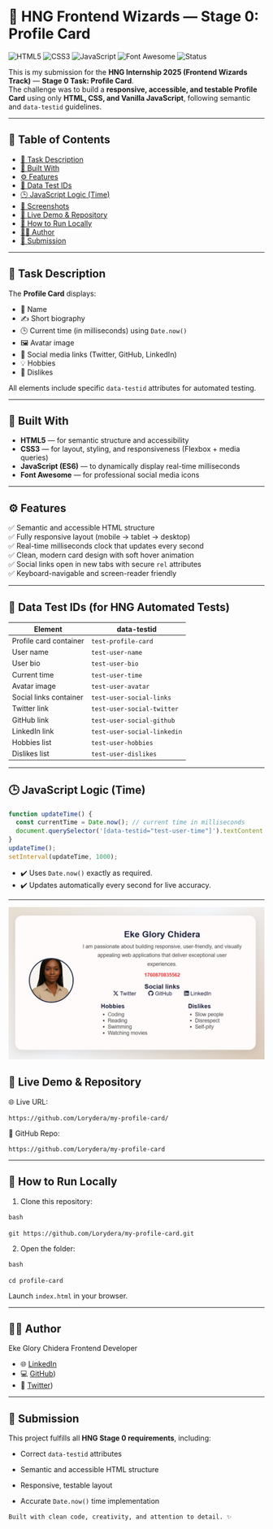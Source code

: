 # 🌟 HNG Frontend Wizards — Stage 0: Profile Card



![HTML5](https://img.shields.io/badge/HTML5-orange?logo=html5)
![CSS3](https://img.shields.io/badge/CSS3-blue?logo=css3)
![JavaScript](https://img.shields.io/badge/JavaScript-yellow?logo=javascript)
![Font Awesome](https://img.shields.io/badge/Font%20Awesome-339AF0?logo=fontawesome)
![Status](https://img.shields.io/badge/Status-Completed-success)

This is my submission for the **HNG Internship 2025 (Frontend Wizards Track)** — **Stage 0 Task: Profile Card**.  
The challenge was to build a **responsive, accessible, and testable Profile Card** using only **HTML, CSS, and Vanilla JavaScript**, following semantic and `data-testid` guidelines.

---

## 🧭 Table of Contents
- [📜 Task Description](#-task-description)
- [🧱 Built With](#-built-with)
- [⚙️ Features](#️-features)
- [🧾 Data Test IDs](#-data-test-ids)
- [🕒 JavaScript Logic (Time)](#-javascript-logic-time)
- [🎨 Screenshots](#-screenshots)
- [🚀 Live Demo & Repository](#-live-demo--repository)
- [🧭 How to Run Locally](#-how-to-run-locally)
- [👨‍💻 Author](#-author)
- [🏁 Submission](#-submission)


---

## 📜 Task Description

The **Profile Card** displays:
- 👤 Name  
- ✍️ Short biography  
- 🕒 Current time (in milliseconds) using `Date.now()`  
- 🖼️ Avatar image  
- 🔗 Social media links (Twitter, GitHub, LinkedIn)  
- 💡 Hobbies  
- 🚫 Dislikes  

All elements include specific `data-testid` attributes for automated testing.

---

## 🧱 Built With

- **HTML5** — for semantic structure and accessibility  
- **CSS3** — for layout, styling, and responsiveness (Flexbox + media queries)  
- **JavaScript (ES6)** — to dynamically display real-time milliseconds  
- **Font Awesome** — for professional social media icons  

---

## ⚙️ Features

✅ Semantic and accessible HTML structure  
✅ Fully responsive layout (mobile → tablet → desktop)  
✅ Real-time milliseconds clock that updates every second  
✅ Clean, modern card design with soft hover animation  
✅ Social links open in new tabs with secure `rel` attributes  
✅ Keyboard-navigable and screen-reader friendly  

---

## 🧾 Data Test IDs (for HNG Automated Tests)

| Element | data-testid |
|----------|--------------|
| Profile card container | `test-profile-card` |
| User name | `test-user-name` |
| User bio | `test-user-bio` |
| Current time | `test-user-time` |
| Avatar image | `test-user-avatar` |
| Social links container | `test-user-social-links` |
| Twitter link | `test-user-social-twitter` |
| GitHub link | `test-user-social-github` |
| LinkedIn link | `test-user-social-linkedin` |
| Hobbies list | `test-user-hobbies` |
| Dislikes list | `test-user-dislikes` |

---

## 🕒 JavaScript Logic (Time)

```js
function updateTime() {
  const currentTime = Date.now(); // current time in milliseconds
  document.querySelector('[data-testid="test-user-time"]').textContent = currentTime;
}
updateTime();
setInterval(updateTime, 1000);
```

- ✔️ Uses `Date.now()` exactly as required.
- ✔️ Updates automatically every second for live accuracy.

---

![Profile Card Preview](assets/preview-card.png)

## 🚀 Live Demo & Repository

🌐 Live URL: 
```
https://github.com/Lorydera/my-profile-card/

```

💾 GitHub Repo: 
```
https://github.com/Lorydera/my-profile-card

```
---

## 🧭 How to Run Locally
1. Clone this repository:

```
bash

git https://github.com/Lorydera/my-profile-card.git
```
2. Open the folder:
```
bash

cd profile-card
```
Launch `index.html` in your browser.

---

## 👨‍💻 Author
Eke Glory Chidera
Frontend Developer

- 🌐 [LinkedIn](www.linkedin.com/in/ekeglorychidera)
- 💻 [GitHub](https://github.com/Lorydera))
- 🔗 [Twitter](https://x.com/_lorydera?s=21))

---


## 🏁 Submission
This project fulfills all **HNG Stage 0 requirements**, including:

- Correct `data-testid` attributes

- Semantic and accessible HTML structure

- Responsive, testable layout

- Accurate `Date.now()` time implementation

```
Built with clean code, creativity, and attention to detail. ✨
```
